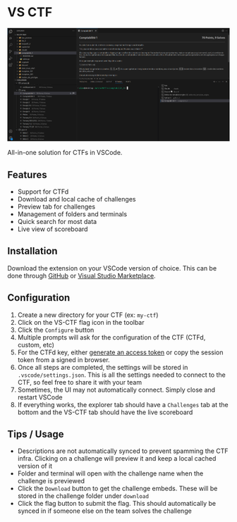 # VS CTF

![Cover](repo/images/cover.png)

All-in-one solution for CTFs in VSCode.

## Features

- Support for CTFd
- Download and local cache of challenges
- Preview tab for challenges
- Management of folders and terminals
- Quick search for most data
- Live view of scoreboard

## Installation

Download the extension on your VSCode version of choice. This can be done through [GitHub](https://github.com/alexandre-lavoie/vs-ctf/releases) or [Visual Studio Marketplace](https://marketplace.visualstudio.com/items?itemName=alexandre-lavoie.vs-ctf).

## Configuration

1. Create a new directory for your CTF (ex: `my-ctf`)
1. Click on the VS-CTF flag icon in the toolbar
1. Click the `Configure` button
1. Multiple prompts will ask for the configuration of the CTF (CTFd, custom, etc)
1. For the CTFd key, either [generate an access token](https://docs.ctfd.io/docs/api/getting-started#generating-an-admin-access-token) or copy the session token from a signed in browser.
1. Once all steps are completed, the settings will be stored in `.vscode/settings.json`. This is all the settings needed to connect to the CTF, so feel free to share it with your team
1. Sometimes, the UI may not automatically connect. Simply close and restart VSCode
1. If everything works, the explorer tab should have a `Challenges` tab at the bottom and the VS-CTF tab should have the live scoreboard

## Tips / Usage

- Descriptions are not automatically synced to prevent spamming the CTF infra. Clicking on a challenge will preview it and keep a local cached version of it
- Folder and terminal will open with the challenge name when the challenge is previewed
- Click the `Download` button to get the challenge embeds. These will be stored in the challenge folder under `download`
- Click the flag button to submit the flag. This should automatically be synced in if someone else on the team solves the challenge
